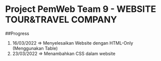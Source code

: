 # Project PemWeb Team 9 - WEBSITE TOUR&TRAVEL COMPANY

##Progress
1. 16/03/2022 => Menyelesaikan Website dengan HTML-Only (Menggunakan Table)
2. 23/03/2022 => Menambahkan CSS dalam website

